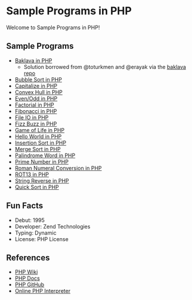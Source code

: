 # Sample Programs in PHP

Welcome to Sample Programs in PHP!

## Sample Programs

- [Baklava in PHP][8]
  - Solution borrowed from @toturkmen and @erayak via the [baklava repo][1]
- [Bubble Sort in PHP][12]
- [Capitalize in PHP][16]
- [Convex Hull in PHP][23]
- [Even/Odd in PHP][22]
- [Factorial in PHP][13]
- [Fibonacci in PHP][9]
- [File IO in PHP][19]
- [Fizz Buzz in PHP][3]
- [Game of Life in PHP][21]
- [Hello World in PHP][2]
- [Insertion Sort in PHP][17]
- [Merge Sort in PHP][14]
- [Palindrome Word in PHP][11]
- [Prime Number in PHP][20]
- [Roman Numeral Conversion in PHP][18]
- [ROT13 in PHP][15]
- [String Reverse in PHP][10]
- [Quick Sort in PHP][24]

## Fun Facts

- Debut: 1995
- Developer: Zend Technologies
- Typing: Dynamic
- License: PHP License

## References

- [PHP Wiki][4]
- [PHP Docs][5]
- [PHP GitHub][6]
- [Online PHP Interpreter][7]

[1]: https://github.com/toturkmen/baklava
[2]: https://therenegadecoder.com/code/hello-world-in-php/
[3]: https://github.com/TheRenegadeCoder/sample-programs/issues/402
[4]: https://en.wikipedia.org/wiki/PHP
[5]: http://www.php.net/
[6]: https://github.com/php/php-src
[7]: http://www.runphponline.com/
[8]: https://github.com/TheRenegadeCoder/sample-programs/issues/431
[9]: https://github.com/TheRenegadeCoder/sample-programs/issues/941
[10]: https://github.com/TheRenegadeCoder/sample-programs/issues/1117
[11]: https://github.com/TheRenegadeCoder/sample-programs/issues/1121
[12]: https://github.com/TheRenegadeCoder/sample-programs/issues/1175
[13]: https://github.com/TheRenegadeCoder/sample-programs/issues/1520
[14]: https://www.w3resource.com/php-exercises/searching-and-sorting-algorithm/searching-and-sorting-algorithm-exercise-17.php
[15]: https://github.com/TheRenegadeCoder/sample-programs/issues/1530
[16]: https://github.com/TheRenegadeCoder/sample-programs/issues/1533
[17]: https://github.com/TheRenegadeCoder/sample-programs/issues/1524
[18]: https://github.com/TheRenegadeCoder/sample-programs/issues/1532
[19]: https://github.com/TheRenegadeCoder/sample-programs/issues/1528
[20]: https://github.com/TheRenegadeCoder/sample-programs/issues/1522
[21]: https://github.com/TheRenegadeCoder/sample-programs/issues/1518
[24]: https://github.com/TheRenegadeCoder/sample-programs/issues/1636
[22]: https://github.com/TheRenegadeCoder/sample-programs/issues/1523
[23]: https://github.com/TheRenegadeCoder/sample-programs/issues/1534

